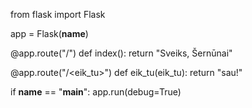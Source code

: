 from flask import Flask

app = Flask(__name__)

@app.route("/")
def index():
return "Sveiks, Šernūnai"

@app.route("/<eik_tu>")
def eik_tu(eik_tu):
return "sau!"

if __name__ == "__main__":
app.run(debug=True)
